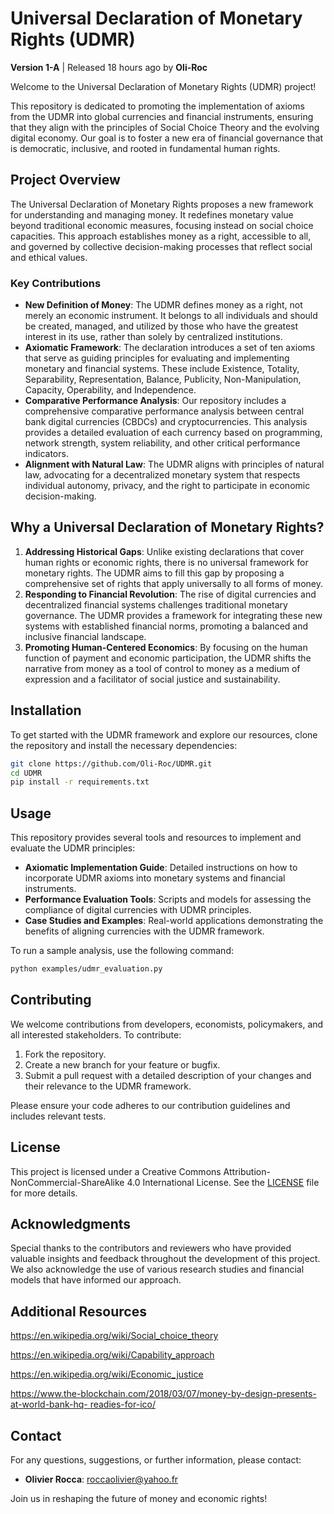 
# Universal Declaration of Monetary Rights (UDMR)

**Version 1-A** | Released 18 hours ago by **Oli-Roc**

Welcome to the Universal Declaration of Monetary Rights (UDMR) project! 

This repository is dedicated to promoting the implementation of axioms from the UDMR into global currencies and financial instruments, ensuring that they align with the principles of Social Choice Theory and the evolving digital economy. Our goal is to foster a new era of financial governance that is democratic, inclusive, and rooted in fundamental human rights.

## Project Overview

The Universal Declaration of Monetary Rights proposes a new framework for understanding and managing money. It redefines monetary value beyond traditional economic measures, focusing instead on social choice capacities. This approach establishes money as a right, accessible to all, and governed by collective decision-making processes that reflect social and ethical values.

### Key Contributions

- **New Definition of Money**: The UDMR defines money as a right, not merely an economic instrument. It belongs to all individuals and should be created, managed, and utilized by those who have the greatest interest in its use, rather than solely by centralized institutions.
- **Axiomatic Framework**: The declaration introduces a set of ten axioms that serve as guiding principles for evaluating and implementing monetary and financial systems. These include Existence, Totality, Separability, Representation, Balance, Publicity, Non-Manipulation, Capacity, Operability, and Independence.
- **Comparative Performance Analysis**: Our repository includes a comprehensive comparative performance analysis between central bank digital currencies (CBDCs) and cryptocurrencies. This analysis provides a detailed evaluation of each currency based on programming, network strength, system reliability, and other critical performance indicators.
- **Alignment with Natural Law**: The UDMR aligns with principles of natural law, advocating for a decentralized monetary system that respects individual autonomy, privacy, and the right to participate in economic decision-making.

## Why a Universal Declaration of Monetary Rights?

1. **Addressing Historical Gaps**: Unlike existing declarations that cover human rights or economic rights, there is no universal framework for monetary rights. The UDMR aims to fill this gap by proposing a comprehensive set of rights that apply universally to all forms of money.
2. **Responding to Financial Revolution**: The rise of digital currencies and decentralized financial systems challenges traditional monetary governance. The UDMR provides a framework for integrating these new systems with established financial norms, promoting a balanced and inclusive financial landscape.
3. **Promoting Human-Centered Economics**: By focusing on the human function of payment and economic participation, the UDMR shifts the narrative from money as a tool of control to money as a medium of expression and a facilitator of social justice and sustainability.

## Installation

To get started with the UDMR framework and explore our resources, clone the repository and install the necessary dependencies:

```bash
git clone https://github.com/Oli-Roc/UDMR.git
cd UDMR
pip install -r requirements.txt
```

## Usage

This repository provides several tools and resources to implement and evaluate the UDMR principles:

- **Axiomatic Implementation Guide**: Detailed instructions on how to incorporate UDMR axioms into monetary systems and financial instruments.
- **Performance Evaluation Tools**: Scripts and models for assessing the compliance of digital currencies with UDMR principles.
- **Case Studies and Examples**: Real-world applications demonstrating the benefits of aligning currencies with the UDMR framework.

To run a sample analysis, use the following command:

```bash
python examples/udmr_evaluation.py
```

## Contributing

We welcome contributions from developers, economists, policymakers, and all interested stakeholders. To contribute:

1. Fork the repository.
2. Create a new branch for your feature or bugfix.
3. Submit a pull request with a detailed description of your changes and their relevance to the UDMR framework.

Please ensure your code adheres to our contribution guidelines and includes relevant tests.

## License

This project is licensed under a Creative Commons Attribution-NonCommercial-ShareAlike 4.0 International License. See the [LICENSE](LICENSE) file for more details.

## Acknowledgments

Special thanks to the contributors and reviewers who have provided valuable insights and feedback throughout the development of this project. We also acknowledge the use of various research studies and financial models that have informed our approach.

## Additional Resources

https://en.wikipedia.org/wiki/Social_choice_theory

https://en.wikipedia.org/wiki/Capability_approach

https://en.wikipedia.org/wiki/Economic_justice

[https://www.the-blockchain.com/2018/03/07/money-by-design-presents-at-world-bank-hq- ](https://www.the-blockchain.com/2018/03/07/money-by-design-presents-at-world-bank-hq-readies-for-ico/)[readies-for-ico/](https://www.the-blockchain.com/2018/03/07/money-by-design-presents-at-world-bank-hq-readies-for-ico/)


## Contact

For any questions, suggestions, or further information, please contact:

- **Olivier Rocca**: roccaolivier@yahoo.fr

Join us in reshaping the future of money and economic rights!
